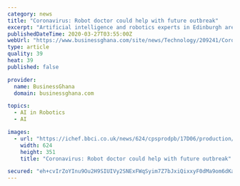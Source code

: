 ```yaml
---
category: news
title: "Coronavirus: Robot doctor could help with future outbreak"
excerpt: "Artificial intelligence and robotics experts in Edinburgh are working to create what they hope will be the first healthcare robots to hold a conversation with more than one person at a time. It is a project designed to help older people, but it could one day be used to help handle virus outbreaks like the coronavirus pandemic. \"It's not ..."
publishedDateTime: 2020-03-27T03:55:00Z
webUrl: "https://www.businessghana.com/site/news/Technology/209241/Coronavirus:-Robot-doctor-could-help-with-future-outbreak"
type: article
quality: 39
heat: 39
published: false

provider:
  name: BusinessGhana
  domain: businessghana.com

topics:
  - AI in Robotics
  - AI

images:
  - url: "https://ichef.bbci.co.uk/news/624/cpsprodpb/17D06/production/_111424579_oliverlemon_03.jpg"
    width: 624
    height: 351
    title: "Coronavirus: Robot doctor could help with future outbreak"

secured: "eh+cvIrZoYInu9Ou2H9SIUIVy2SNExFWqSyim7Z7bJxiQixxyF0dMa9om6dKaafPBo2nlP6uFnqcSpQHoSR11mlqIYrxYtplgvh4FJWYEkjv8Ikhf2SqksYCMbMR0HJAIO4WAeXr5kIr1PrRd+5zPipcxjRnhNYZbLaeoZj275/+5W6nQV5atjhgbHV2PIygaJdjKjtVMkBOfwc9GlSQb7IfiL3sBA1W94IMLWxcYgjFFlLlkietaUpsGun+ke7noIiAnO6d/3/o2VHLGPmzlG+d2In2jTamHfBawNOW1LCQsGmKHcnN3SwSGsvsJxkD;LR6L0L2qPeNK1H22Yta2IA=="
---
```


